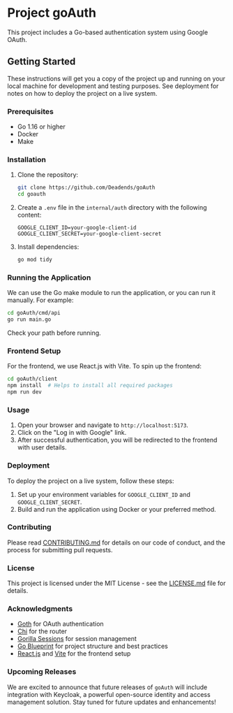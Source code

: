 # Project goAuth

This project includes a Go-based authentication system using Google OAuth.

## Getting Started

These instructions will get you a copy of the project up and running on your local machine for development and testing purposes. See deployment for notes on how to deploy the project on a live system.

### Prerequisites

- Go 1.16 or higher
- Docker
- Make

### Installation

1. Clone the repository:
   ```bash
   git clone https://github.com/Deadends/goAuth
   cd goauth
   ```

2. Create a `.env` file in the `internal/auth` directory with the following content:
   ```properties
   GOOGLE_CLIENT_ID=your-google-client-id
   GOOGLE_CLIENT_SECRET=your-google-client-secret
   ```

3. Install dependencies:
   ```bash
   go mod tidy
   ```

### Running the Application

We can use the Go make module to run the application, or you can run it manually. For example:

```bash
cd goAuth/cmd/api
go run main.go
```

Check your path before running.

### Frontend Setup

For the frontend, we use React.js with Vite. To spin up the frontend:

```bash
cd goAuth/client
npm install  # Helps to install all required packages
npm run dev
```

### Usage

1. Open your browser and navigate to `http://localhost:5173`.
2. Click on the "Log in with Google" link.
3. After successful authentication, you will be redirected to the frontend with user details.

### Deployment

To deploy the project on a live system, follow these steps:

1. Set up your environment variables for `GOOGLE_CLIENT_ID` and `GOOGLE_CLIENT_SECRET`.
2. Build and run the application using Docker or your preferred method.

### Contributing

Please read [CONTRIBUTING.md](CONTRIBUTING.md) for details on our code of conduct, and the process for submitting pull requests.

### License

This project is licensed under the MIT License - see the [LICENSE.md](LICENSE.md) file for details.

### Acknowledgments

- [Goth](https://github.com/markbates/goth) for OAuth authentication
- [Chi](https://github.com/go-chi/chi) for the router
- [Gorilla Sessions](https://github.com/gorilla/sessions) for session management
- [Go Blueprint](https://github.com/go-blueprint) for project structure and best practices
- [React.js](https://reactjs.org/) and [Vite](https://vitejs.dev/) for the frontend setup

### Upcoming Releases

We are excited to announce that future releases of `goAuth` will include integration with Keycloak, a powerful open-source identity and access management solution. Stay tuned for future updates and enhancements!
